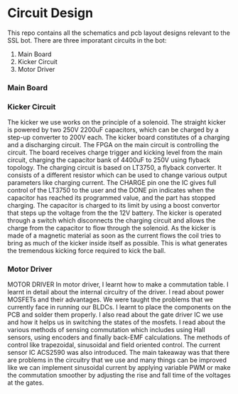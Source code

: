 # Circuit Design
This repo contains all the schematics and pcb layout designs relevant to the SSL bot.
There are three imporatant circuits in the bot:
1. Main Board
2. Kicker Circuit
3. Motor Driver

### Main Board

### Kicker Circuit
The kicker we use works on the principle of a solenoid.
The straight kicker is powered by two 250V 2200uF capacitors, which can be charged by a step-up converter to 200V each.
The kicker board constitutes of a charging and a discharging circuit. The FPGA on the main circuit is controlling the circuit. The board receives charge trigger and kicking level from the main circuit, charging the capacitor bank of 4400uF to 250V using flyback topology.
The charging circuit is based on LT3750, a flyback converter. It consists of a different resistor which can be used to change various output parameters like charging current. The CHARGE pin one the IC gives full control of the LT3750 to the user and the DONE pin indicates when the capacitor has reached its programmed value, and the part has stopped charging.
The capacitor is charged to its limit by using a boost convertor that steps up the voltage from the the 12V battery. The kicker is operated through a switch which disconnects the charging circuit and allows the charge from the capacitor to flow through the solenoid. 
As the kicker is made of a magnetic material as soon as the current flows the coil tries to bring as much of the kicker inside itself as possible. This is what generates the tremendous kicking force required to kick the ball.

### Motor Driver
MOTOR DRIVER
In motor driver, I learnt how to make a commutation table.
I learnt in detail about the internal circuitry of the driver. I read about power MOSFETs and their advantages. We were taught the problems that we currently face in running our BLDCs. I learnt to place the components on the PCB and solder them properly. I also read about the gate driver IC we use and how it helps us in switching the states of the mosfets.
I read about the various methods of sensing commutation which includes using Hall sensors, using encoders and finally back-EMF calculations. The methods of control like trapezoidal, sinusoidal and field oriented control. The current sensor IC ACS2590 was also introduced. 
The main takeaway was that there are problems in the circuitry that we use and many things can be improved like we can implement sinusoidal current by applying variable PWM or make the commutation smoother by adjusting the rise and fall time of the voltages at the gates.
